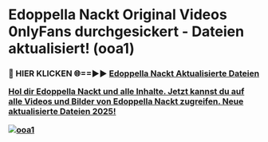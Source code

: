 # Edoppella Nackt Original Videos 0nlyFans durchgesickert - Dateien aktualisiert! (ooa1)

<h3>🔴 HIER KLICKEN 🌐==►► <a href="https://tinyurl.com/h6vf6nb8" rel="nofollow">Edoppella Nackt Aktualisierte Dateien

Hol dir Edoppella Nackt und alle Inhalte. Jetzt kannst du auf alle Videos und Bilder von Edoppella Nackt zugreifen. Neue aktualisierte Dateien 2025!

[![ooa1](https://i.imgur.com/sD4kR3V.gif)](https://tinyurl.com/h6vf6nb8)
